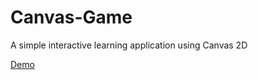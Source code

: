 # Canvas-Game

A simple interactive learning application using Canvas 2D

[Demo](https://link01153113.github.io/Canvas-Game/)
